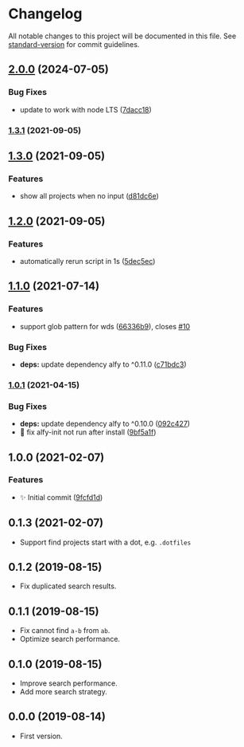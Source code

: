 # Changelog

All notable changes to this project will be documented in this file. See [standard-version](https://github.com/conventional-changelog/standard-version) for commit guidelines.

## [2.0.0](https://github.com/vivaxy/alfred-open-in-vscode/compare/v1.3.1...v2.0.0) (2024-07-05)


### Bug Fixes

* update to work with node LTS ([7dacc18](https://github.com/vivaxy/alfred-open-in-vscode/commit/7dacc1870406f98f1d63ed059d906161b1220882))

### [1.3.1](https://github.com/vivaxy/alfred-open-in-vscode/compare/v1.3.0...v1.3.1) (2021-09-05)

## [1.3.0](https://github.com/vivaxy/alfred-open-in-vscode/compare/v1.2.0...v1.3.0) (2021-09-05)


### Features

* show all projects when no input ([d81dc6e](https://github.com/vivaxy/alfred-open-in-vscode/commit/d81dc6eecdb3f59c707997340cc0d0ee10771b3c))

## [1.2.0](https://github.com/vivaxy/alfred-open-in-vscode/compare/v1.1.0...v1.2.0) (2021-09-05)


### Features

* automatically rerun script in 1s ([5dec5ec](https://github.com/vivaxy/alfred-open-in-vscode/commit/5dec5ec099b6f8d0d461336fed3d3a8a3e568e29))

## [1.1.0](https://github.com/vivaxy/alfred-open-in-vscode/compare/v1.0.1...v1.1.0) (2021-07-14)


### Features

* support glob pattern for wds ([66336b9](https://github.com/vivaxy/alfred-open-in-vscode/commit/66336b9703c4cf39fd994cd9bfd09473241f218f)), closes [#10](https://github.com/vivaxy/alfred-open-in-vscode/issues/10)


### Bug Fixes

* **deps:** update dependency alfy to ^0.11.0 ([c71bdc3](https://github.com/vivaxy/alfred-open-in-vscode/commit/c71bdc3b6999ecd5cc914b314f495b3d0c31cd1f))

### [1.0.1](https://github.com/vivaxy/alfred-open-in-vscode/compare/v1.0.0...v1.0.1) (2021-04-15)


### Bug Fixes

* **deps:** update dependency alfy to ^0.10.0 ([092c427](https://github.com/vivaxy/alfred-open-in-vscode/commit/092c4275ab5e34670f21146599e77df0352b5d26))
* :bug:  fix alfy-init not run after install ([9bf5a1f](https://github.com/vivaxy/alfred-open-in-vscode/commit/9bf5a1fb56f6bd70c722c08ba9956cbaf531b6cd))

## 1.0.0 (2021-02-07)


### Features

* :sparkles: Initial commit ([9fcfd1d](https://github.com/vivaxy/alfred-open-in-vscode/commit/9fcfd1dc3a9c9b2636da4386dfd1a72c9b176d2d))

## 0.1.3 (2021-02-07)

- Support find projects start with a dot, e.g. `.dotfiles`

## 0.1.2 (2019-08-15)

- Fix duplicated search results.

## 0.1.1 (2019-08-15)

- Fix cannot find `a-b` from `ab`.
- Optimize search performance.

## 0.1.0 (2019-08-15)

- Improve search performance.
- Add more search strategy.

## 0.0.0 (2019-08-14)

- First version.